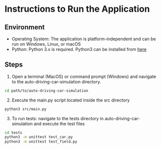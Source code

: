 # Instructions to Run the Application

## Environment
- Operating System: The application is platform-independent and can be run on Windows, Linux, or macOS
- Python: Python 3.x is required. Python3 can be installed from [here](https://www.python.org/downloads/)

## Steps
1. Open a terminal (MacOS) or command prompt (Windows) and navigate to the auto-driving-car-simulation directory.
```bash
cd path/to/auto-driving-car-simulation
```
2. Execute the main.py script located inside the src directory
```bash
python3 src/main.py
```
3. To run tests: navigate to the tests directory in auto-driving-car-simulation and execute the test files
```bash
cd tests
python3 -m unittest test_car.py
python3 -m unittest test_field.py
```